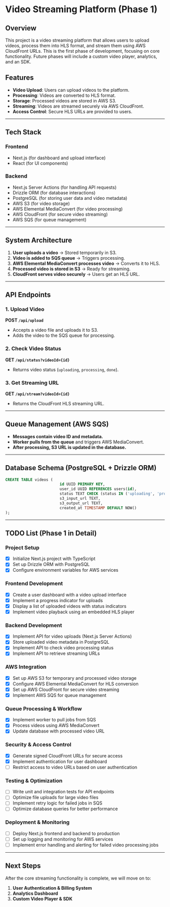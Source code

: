 # Video Streaming Platform (Phase 1)

## Overview

This project is a video streaming platform that allows users to upload videos, process them into HLS format, and stream them using AWS CloudFront URLs. This is the first phase of development, focusing on core functionality. Future phases will include a custom video player, analytics, and an SDK.

## Features

- **Video Upload**: Users can upload videos to the platform.
- **Processing**: Videos are converted to HLS format.
- **Storage**: Processed videos are stored in AWS S3.
- **Streaming**: Videos are streamed securely via AWS CloudFront.
- **Access Control**: Secure HLS URLs are provided to users.

---

## Tech Stack

### **Frontend**

- Next.js (for dashboard and upload interface)
- React (for UI components)

### **Backend**

- Next.js Server Actions (for handling API requests)
- Drizzle ORM (for database interactions)
- PostgreSQL (for storing user data and video metadata)
- AWS S3 (for video storage)
- AWS Elemental MediaConvert (for video processing)
- AWS CloudFront (for secure video streaming)
- AWS SQS (for queue management)

---

## System Architecture

1. **User uploads a video** → Stored temporarily in S3.
2. **Video is added to SQS queue** → Triggers processing.
3. **AWS Elemental MediaConvert processes video** → Converts it to HLS.
4. **Processed video is stored in S3** → Ready for streaming.
5. **CloudFront serves video securely** → Users get an HLS URL.

---

## API Endpoints

### **1. Upload Video**

**POST `/api/upload`**

- Accepts a video file and uploads it to S3.
- Adds the video to the SQS queue for processing.

### **2. Check Video Status**

**GET `/api/status?videoId={id}`**

- Returns video status (`uploading`, `processing`, `done`).

### **3. Get Streaming URL**

**GET `/api/stream?videoId={id}`**

- Returns the CloudFront HLS streaming URL.

---

## Queue Management (AWS SQS)

- **Messages contain video ID and metadata.**
- **Worker pulls from the queue** and triggers AWS MediaConvert.
- **After processing, S3 URL is updated in the database.**

---

## Database Schema (PostgreSQL + Drizzle ORM)

```sql
CREATE TABLE videos (
                        id UUID PRIMARY KEY,
                        user_id UUID REFERENCES users(id),
                        status TEXT CHECK (status IN ('uploading', 'processing', 'done')),
                        s3_input_url TEXT,
                        s3_output_url TEXT,
                        created_at TIMESTAMP DEFAULT NOW()
);
```

---

## TODO List (Phase 1 in Detail)

### **Project Setup**

- [x] Initialize Next.js project with TypeScript
- [x] Set up Drizzle ORM with PostgreSQL
- [x] Configure environment variables for AWS services

### **Frontend Development**

- [x] Create a user dashboard with a video upload interface
- [x] Implement a progress indicator for uploads
- [x] Display a list of uploaded videos with status indicators
- [x] Implement video playback using an embedded HLS player

### **Backend Development**

- [x] Implement API for video uploads (Next.js Server Actions)
- [x] Store uploaded video metadata in PostgreSQL
- [x] Implement API to check video processing status
- [x] Implement API to retrieve streaming URLs

### **AWS Integration**

- [x] Set up AWS S3 for temporary and processed video storage
- [x] Configure AWS Elemental MediaConvert for HLS conversion
- [x] Set up AWS CloudFront for secure video streaming
- [x] Implement AWS SQS for queue management

### **Queue Processing & Workflow**

- [x] Implement worker to pull jobs from SQS
- [x] Process videos using AWS MediaConvert
- [x] Update database with processed video URL

### **Security & Access Control**

- [x] Generate signed CloudFront URLs for secure access
- [x] Implement authentication for user dashboard
- [ ] Restrict access to video URLs based on user authentication

### **Testing & Optimization**

- [ ] Write unit and integration tests for API endpoints
- [ ] Optimize file uploads for large video files
- [ ] Implement retry logic for failed jobs in SQS
- [ ] Optimize database queries for better performance

### **Deployment & Monitoring**

- [ ] Deploy Next.js frontend and backend to production
- [ ] Set up logging and monitoring for AWS services
- [ ] Implement error handling and alerting for failed video processing jobs

---

## Next Steps

After the core streaming functionality is complete, we will move on to:

1. **User Authentication & Billing System**
2. **Analytics Dashboard**
3. **Custom Video Player & SDK**
